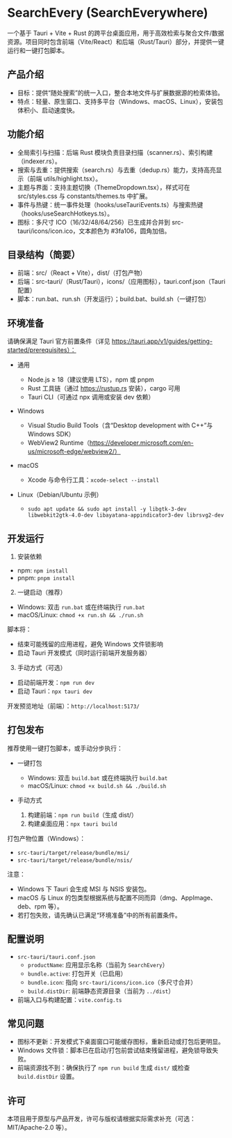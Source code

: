 # SearchEvery (SearchEverywhere)

一个基于 Tauri + Vite + Rust 的跨平台桌面应用，用于高效检索与聚合文件/数据资源。项目同时包含前端（Vite/React）和后端（Rust/Tauri）部分，并提供一键运行和一键打包脚本。

## 产品介绍
- 目标：提供“随处搜索”的统一入口，整合本地文件与扩展数据源的检索体验。
- 特点：轻量、原生窗口、支持多平台（Windows、macOS、Linux），安装包体积小、启动速度快。

## 功能介绍
- 全局索引与扫描：后端 Rust 模块负责目录扫描（scanner.rs）、索引构建（indexer.rs）。
- 搜索与去重：提供搜索（search.rs）与去重（dedup.rs）能力，支持高亮显示（前端 utils/highlight.tsx）。
- 主题与界面：支持主题切换（ThemeDropdown.tsx），样式可在 src/styles.css 与 constants/themes.ts 中扩展。
- 事件与热键：统一事件处理（hooks/useTauriEvents.ts）与搜索热键（hooks/useSearchHotkeys.ts）。
- 图标：多尺寸 ICO（16/32/48/64/256）已生成并合并到 src-tauri/icons/icon.ico，文本颜色为 #3fa106，圆角加倍。

## 目录结构（简要）
- 前端：src/（React + Vite），dist/（打包产物）
- 后端：src-tauri/（Rust/Tauri），icons/（应用图标），tauri.conf.json（Tauri 配置）
- 脚本：run.bat、run.sh（开发运行）；build.bat、build.sh（一键打包）

## 环境准备
请确保满足 Tauri 官方前置条件（详见 https://tauri.app/v1/guides/getting-started/prerequisites）：

- 通用
  - Node.js ≥ 18（建议使用 LTS），npm 或 pnpm
  - Rust 工具链（通过 https://rustup.rs 安装），cargo 可用
  - Tauri CLI（可通过 npx 调用或安装 dev 依赖）

- Windows
  - Visual Studio Build Tools（含“Desktop development with C++”与 Windows SDK）
  - WebView2 Runtime（https://developer.microsoft.com/en-us/microsoft-edge/webview2/）

- macOS
  - Xcode 与命令行工具：`xcode-select --install`

- Linux（Debian/Ubuntu 示例）
  - `sudo apt update && sudo apt install -y libgtk-3-dev libwebkit2gtk-4.0-dev libayatana-appindicator3-dev librsvg2-dev`

## 开发运行
1) 安装依赖
- npm: `npm install`
- pnpm: `pnpm install`

2) 一键启动（推荐）
- Windows: 双击 `run.bat` 或在终端执行 `run.bat`
- macOS/Linux: `chmod +x run.sh && ./run.sh`

脚本将：
- 结束可能残留的应用进程，避免 Windows 文件锁影响
- 启动 Tauri 开发模式（同时运行前端开发服务器）

3) 手动方式（可选）
- 启动前端开发：`npm run dev`
- 启动 Tauri：`npx tauri dev`

开发预览地址（前端）：`http://localhost:5173/`

## 打包发布
推荐使用一键打包脚本，或手动分步执行：

- 一键打包
  - Windows: 双击 `build.bat` 或在终端执行 `build.bat`
  - macOS/Linux: `chmod +x build.sh && ./build.sh`

- 手动方式
  1) 构建前端：`npm run build`（生成 dist/）
  2) 构建桌面应用：`npx tauri build`

打包产物位置（Windows）：
- `src-tauri/target/release/bundle/msi/`
- `src-tauri/target/release/bundle/nsis/`

注意：
- Windows 下 Tauri 会生成 MSI 与 NSIS 安装包。
- macOS 与 Linux 的包类型根据系统与配置不同而异（dmg、AppImage、deb、rpm 等）。
- 若打包失败，请先确认已满足“环境准备”中的所有前置条件。

## 配置说明
- `src-tauri/tauri.conf.json`
  - `productName`: 应用显示名称（当前为 `SearchEvery`）
  - `bundle.active`: 打包开关（已启用）
  - `bundle.icon`: 指向 `src-tauri/icons/icon.ico`（多尺寸合并）
  - `build.distDir`: 前端静态资源目录（当前为 `../dist`）
- 前端入口与构建配置：`vite.config.ts`

## 常见问题
- 图标不更新：开发模式下桌面窗口可能缓存图标，重新启动或打包后更明显。
- Windows 文件锁：脚本已在启动/打包前尝试结束残留进程，避免锁导致失败。
- 前端资源找不到：确保执行了 `npm run build` 生成 `dist/` 或检查 `build.distDir` 设置。

## 许可
本项目用于原型与产品开发，许可与版权请根据实际需求补充（可选：MIT/Apache-2.0 等）。